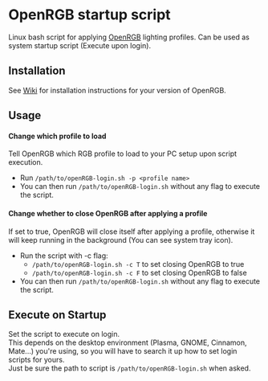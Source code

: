 # OpenRGB startup script
Linux bash script for applying [OpenRGB](https://openrgb.org/) lighting profiles. Can be used as system startup script (Execute upon login). 

## Installation
See [Wiki](https://github.com/JiayuanWen/openrgb-startup-script/wiki) for installation instructions for your version of OpenRGB.

## Usage
#### Change which profile to load
Tell OpenRGB which RGB profile to load to your PC setup upon script execution.
* Run ```/path/to/openRGB-login.sh -p <profile name>```
* You can then run `/path/to/openRGB-login.sh` without any flag to execute the script.

#### Change whether to close OpenRGB after applying a profile
If set to true, OpenRGB will close itself after applying a profile, otherwise it will keep running in the background (You can see system tray icon).
* Run the script with -c flag:
  *   ```/path/to/openRGB-login.sh -c T``` to set closing OpenRGB to true
  *   ```/path/to/openRGB-login.sh -c F``` to set closing OpenRGB to false
* You can then run `/path/to/openRGB-login.sh` without any flag to execute the script.

## Execute on Startup
Set the script to execute on login. \
This depends on the desktop environment (Plasma, GNOME, Cinnamon, Mate...) you're using, so you will have to search it up how to set login scripts for yours. \
Just be sure the path to script is ```/path/to/openRGB-login.sh``` when asked.
